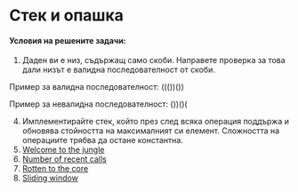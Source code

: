 # Стек и опашка 

#### Условия на решените задачи:
1. Даден ви е низ, съдържащ само скоби. Направете проверка за това дали низът е валидна последователност от скоби.

Пример за валидна последователност: ((())())

Пример за невалидна последователност: ())()(

4. Имплементирайте стек, който през след всяка операция поддържа и обновява стойността на максималният си елемент. Сложността на операциите трябва да остане константна.
5. [Welcome to the jungle](https://www.hackerrank.com/contests/practice-4-sda/challenges/welcome-to-the-jungle?fbclid=IwAR2MSEuZ-jVqumejFdNwOTFL_tZBHb2QnXPJvk0qWi-d0Khfe_wGG93iMeg)
6. [Number of recent calls](https://leetcode.com/problems/number-of-recent-calls/description/?fbclid=IwAR2nyVRCaQ1ajYv7OUpAyzBYLpbMbkvZx7Ttvoj-MBv9hMpGTQtmt4DwMy0)
7. [Rotten to the core](https://www.hackerrank.com/contests/sda-hw-5-2022/challenges/challenge-3724/problem)
8. [Sliding window](https://www.hackerrank.com/challenges/queries-with-fixed-length/problem)
